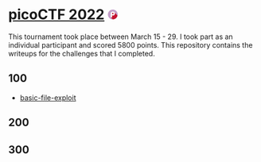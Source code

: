 # [picoCTF 2022](http://play.picoctf.org) ![picoctf](./picoctf-small.jpg)

This tournament took place between March 15 - 29. I took part as an individual participant and scored 5800 points. This repository contains the writeups for the challenges that I completed. 

## 100

- [basic-file-exploit](./100/basic-file-exploit/README.md)

## 200

## 300
